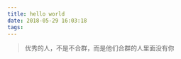 ```yaml
---
title: hello world
date: 2018-05-29 16:03:18
tags:
---
```

<blockquote class="blockquote-center">优秀的人，不是不合群，而是他们合群的人里面没有你</blockquote>